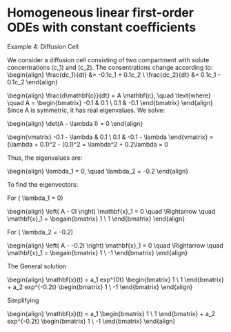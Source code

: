 # Homogeneous linear first-order ODEs with constant coefficients

Example 4: Diffusion Cell

We consider a diffusion cell consisting of two compartment with solute concentrations (c_1) and (c_2).
The consentrations change according to:
\begin{align}
\frac{dc_1}{dt} &= -0.1c_1 + 0.1c_2 \\
\frac{dc_2}{dt} &= 0.1c_1 - 0.1c_2
\end{align}



\begin{align}
\frac{d\mathbf{c}}{dt} = A \mathbf{c}, \quad \text{where} \quad A = \begin{bmatrix} -0.1 & 0.1 \\ 0.1 & -0.1 \end{bmatrix}
\end{align}
Since A is symmetric, it has real eigenvalues. We solve:

\begin{align}
\det(A - \lambda I) = 0
\end{align}

\begin{vmatrix} -0.1 - \lambda & 0.1 \\ 0.1 & -0.1 - \lambda \end{vmatrix} = (\lambda + 0.1)^2 - (0.1)^2 = \lambda^2 + 0.2\lambda = 0

Thus, the eigenvalues are:

\begin{align}
\lambda_1 = 0, \quad \lambda_2 = -0.2
\end{align}

To find the eigenvectors: 

For ( \lambda_1 = 0)

\begin{align}
\left( A - 0I \right)  \mathbf{x}_1 = 0 \quad \Rightarrow \quad \mathbf{x}_1 = \begain{bmatrix} 1 \\ 1 \end{bmatrix} \end{align}

For ( \lambda_2 = -0.2)

\begin{align}
\left( A - -0.2I \right)  \mathbf{x}_1 = 0 \quad \Rightarrow \quad \mathbf{x}_1 = \begain{bmatrix} 1 \\ -1 \end{bmatrix} \end{align}

The General solution

\begin{align}
\mathbf{x}(t) = a_1 exp^{0t} \begin{bmatrix} 1 \\ 1 \end{bmatrix} + a_2 exp^{-0.2t} \begin{bmatrix} 1 \\ -1 \end{bmatrix} \end{align}

Simplifying 

\begin{align}
\mathbf{x}(t) = a_1 \begin{bmatrix} 1 \\ 1 \end{bmatrix} + a_2 exp^{-0.2t} \begin{bmatrix} 1 \\ -1 \end{bmatrix} \end{align}
